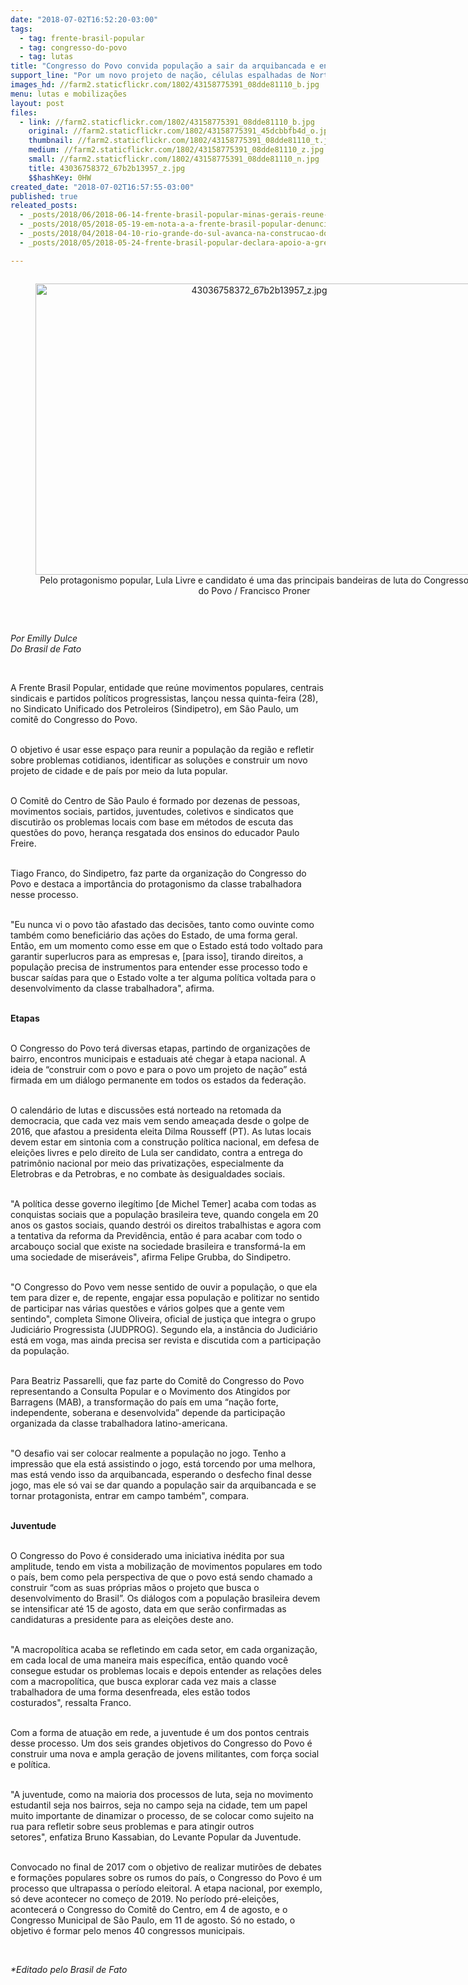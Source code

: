 ```yaml
---
date: "2018-07-02T16:52:20-03:00"
tags:
  - tag: frente-brasil-popular
  - tag: congresso-do-povo
  - tag: lutas
title: "Congresso do Povo convida população a sair da arquibancada e entrar em campo\n"
support_line: "Por um novo projeto de nação, células espalhadas de Norte a Sul discutirão caminhos para a soberania popular brasileira\n"
images_hd: //farm2.staticflickr.com/1802/43158775391_08dde81110_b.jpg
menu: lutas e mobilizações
layout: post
files:
  - link: //farm2.staticflickr.com/1802/43158775391_08dde81110_b.jpg
    original: //farm2.staticflickr.com/1802/43158775391_45dcbbfb4d_o.jpg
    thumbnail: //farm2.staticflickr.com/1802/43158775391_08dde81110_t.jpg
    medium: //farm2.staticflickr.com/1802/43158775391_08dde81110_z.jpg
    small: //farm2.staticflickr.com/1802/43158775391_08dde81110_n.jpg
    title: 43036758372_67b2b13957_z.jpg
    $$hashKey: 0HW
created_date: "2018-07-02T16:57:55-03:00"
published: true
releated_posts:
  - _posts/2018/06/2018-06-14-frente-brasil-popular-minas-gerais-reune-70-comites-rumo-ao-congresso-do-povo.md
  - _posts/2018/05/2018-05-19-em-nota-a-a-frente-brasil-popular-denuncia-os-recentes-ataques-a-democracia-patrocinado-por-setores-do-poder-judiciario.md
  - _posts/2018/04/2018-04-10-rio-grande-do-sul-avanca-na-construcao-do-congresso-do-povo-brasileiro.md
  - _posts/2018/05/2018-05-24-frente-brasil-popular-declara-apoio-a-greve-dos-caminhoneiros.md

---
```

<div style="text-align:center">
<figure class="image" style="display:inline-block"><img alt="43036758372_67b2b13957_z.jpg" height="466" src="//farm2.staticflickr.com/1802/43158775391_08dde81110_b.jpg" width="700" />
<figcaption>Pelo protagonismo popular, Lula Livre e candidato &eacute; uma das principais bandeiras de luta do Congresso do Povo / Francisco Proner</figcaption>
</figure>
</div>

<p>&nbsp;</p>

<p><em>Por Emilly&nbsp;Dulce&nbsp;<br />
Do Brasil de Fato</em></p>

<p>&nbsp;</p>

<p>A Frente Brasil Popular, entidade que re&uacute;ne movimentos populares, centrais sindicais e partidos pol&iacute;ticos progressistas, lan&ccedil;ou nessa quinta-feira (28), no Sindicato Unificado dos Petroleiros (Sindipetro), em S&atilde;o Paulo, um comit&ecirc; do Congresso do Povo.</p>

<p><br />
O objetivo &eacute; usar esse espa&ccedil;o para reunir a popula&ccedil;&atilde;o da regi&atilde;o e refletir sobre problemas cotidianos, identificar as solu&ccedil;&otilde;es e construir um novo projeto de cidade e de pa&iacute;s por meio da luta popular.</p>

<p><br />
O Comit&ecirc; do Centro de S&atilde;o Paulo &eacute; formado por dezenas de pessoas, movimentos sociais, partidos, juventudes, coletivos e sindicatos que discutir&atilde;o os problemas locais com base em m&eacute;todos de escuta das quest&otilde;es do povo, heran&ccedil;a resgatada dos ensinos do educador Paulo Freire.</p>

<p><br />
Tiago Franco, do Sindipetro, faz parte da organiza&ccedil;&atilde;o do Congresso do Povo e destaca a import&acirc;ncia do protagonismo da classe trabalhadora nesse processo.</p>

<p><br />
&quot;Eu nunca vi o povo t&atilde;o afastado das decis&otilde;es, tanto como ouvinte como tamb&eacute;m como benefici&aacute;rio das a&ccedil;&otilde;es do Estado, de uma forma geral. Ent&atilde;o, em um momento como esse em que o Estado est&aacute; todo voltado para garantir superlucros para as empresas e, [para isso],&nbsp;tirando direitos, a popula&ccedil;&atilde;o precisa de instrumentos para entender esse processo todo e buscar sa&iacute;das para que o Estado volte a ter alguma pol&iacute;tica voltada para o desenvolvimento da classe trabalhadora&quot;, afirma.</p>

<p><br />
<strong>Etapas</strong></p>

<p><br />
O Congresso do Povo ter&aacute; diversas etapas, partindo de organiza&ccedil;&otilde;es de bairro, encontros municipais e estaduais at&eacute; chegar &agrave; etapa nacional. A ideia de &ldquo;construir com o povo e para o povo um projeto de na&ccedil;&atilde;o&rdquo; est&aacute; firmada em um di&aacute;logo permanente em todos os estados da federa&ccedil;&atilde;o.</p>

<p><br />
O calend&aacute;rio de lutas e discuss&otilde;es est&aacute; norteado na retomada da democracia, que cada vez mais vem sendo amea&ccedil;ada desde o golpe de 2016, que afastou a presidenta eleita Dilma Rousseff (PT).&nbsp;As lutas locais devem estar em sintonia com a constru&ccedil;&atilde;o pol&iacute;tica nacional, em defesa de elei&ccedil;&otilde;es livres e pelo direito de Lula ser candidato, contra a entrega do patrim&ocirc;nio nacional por meio das privatiza&ccedil;&otilde;es, especialmente da Eletrobras e da Petrobras, e no combate &agrave;s desigualdades sociais.</p>

<p><br />
&quot;A pol&iacute;tica desse governo ileg&iacute;timo [de Michel Temer] acaba com todas as conquistas sociais que a popula&ccedil;&atilde;o brasileira teve, quando congela em 20 anos os gastos sociais, quando destr&oacute;i os direitos trabalhistas e agora com a tentativa da reforma da Previd&ecirc;ncia, ent&atilde;o &eacute; para acabar com todo o arcabou&ccedil;o social que existe na sociedade brasileira e transform&aacute;-la em uma sociedade de miser&aacute;veis&quot;, afirma Felipe Grubba, do Sindipetro.</p>

<p><br />
&quot;O Congresso do Povo vem nesse sentido de ouvir a popula&ccedil;&atilde;o, o que ela tem para dizer e, de repente, engajar essa popula&ccedil;&atilde;o e politizar no sentido de participar nas v&aacute;rias quest&otilde;es e v&aacute;rios golpes que a gente vem sentindo&quot;, completa Simone Oliveira, oficial de justi&ccedil;a que integra o grupo Judici&aacute;rio Progressista (JUDPROG). Segundo ela, a inst&acirc;ncia do Judici&aacute;rio est&aacute; em voga, mas ainda precisa ser revista e discutida com a participa&ccedil;&atilde;o da popula&ccedil;&atilde;o.</p>

<p><br />
Para Beatriz Passarelli, que faz parte do Comit&ecirc; do Congresso do Povo representando a Consulta Popular e o Movimento dos Atingidos por Barragens (MAB), a transforma&ccedil;&atilde;o do pa&iacute;s em uma &ldquo;na&ccedil;&atilde;o forte, independente, soberana e desenvolvida&rdquo; depende da participa&ccedil;&atilde;o organizada da classe trabalhadora latino-americana.</p>

<p><br />
&quot;O desafio vai ser colocar realmente a popula&ccedil;&atilde;o no jogo. Tenho a impress&atilde;o que ela est&aacute; assistindo o jogo, est&aacute; torcendo por uma melhora, mas est&aacute; vendo isso da arquibancada, esperando o desfecho final desse jogo, mas ele s&oacute; vai se dar quando a popula&ccedil;&atilde;o sair da arquibancada e se tornar protagonista, entrar em campo tamb&eacute;m&quot;, compara.</p>

<p><br />
<strong>Juventude</strong></p>

<p><br />
O Congresso do Povo &eacute; considerado uma iniciativa in&eacute;dita&nbsp;por sua amplitude, tendo em vista a mobiliza&ccedil;&atilde;o de movimentos populares em todo o pa&iacute;s, bem como pela perspectiva de que o povo est&aacute; sendo chamado a construir &ldquo;com as suas pr&oacute;prias m&atilde;os o projeto que busca o desenvolvimento do Brasil&rdquo;. Os di&aacute;logos com a popula&ccedil;&atilde;o brasileira devem se intensificar at&eacute; 15 de agosto, data em que ser&atilde;o confirmadas as candidaturas a presidente para as elei&ccedil;&otilde;es deste ano.</p>

<p><br />
&quot;A macropol&iacute;tica acaba se refletindo em cada setor, em cada organiza&ccedil;&atilde;o, em cada local&nbsp;de uma maneira mais espec&iacute;fica, ent&atilde;o quando voc&ecirc; consegue estudar os problemas locais&nbsp;e depois entender as rela&ccedil;&otilde;es deles com a macropol&iacute;tica, que busca explorar cada vez mais a classe trabalhadora de uma forma desenfreada, eles est&atilde;o todos costurados&quot;,&nbsp;ressalta Franco.</p>

<p><br />
Com a forma de atua&ccedil;&atilde;o em rede, a juventude &eacute; um dos pontos centrais desse processo. Um dos seis grandes objetivos do Congresso do Povo &eacute; construir uma nova e ampla gera&ccedil;&atilde;o de jovens militantes, com for&ccedil;a social e pol&iacute;tica.</p>

<p><br />
&quot;A juventude, como na maioria dos processos de luta, seja no movimento estudantil seja nos bairros, seja no campo seja na cidade, tem um papel muito importante de dinamizar o processo, de se colocar como sujeito na rua para refletir sobre seus problemas e para atingir outros setores&quot;,&nbsp;enfatiza Bruno Kassabian, do Levante Popular da Juventude.</p>

<p><br />
Convocado no final de 2017 com o objetivo de realizar mutir&otilde;es de debates e forma&ccedil;&otilde;es populares sobre os rumos do pa&iacute;s, o Congresso do Povo &eacute; um processo que ultrapassa o per&iacute;odo eleitoral. A etapa nacional, por exemplo, s&oacute; deve acontecer no come&ccedil;o de 2019. No per&iacute;odo pr&eacute;-elei&ccedil;&otilde;es, acontecer&aacute; o Congresso do Comit&ecirc; do Centro, em 4 de agosto, e o Congresso Municipal de S&atilde;o Paulo, em 11 de agosto. S&oacute; no estado, o objetivo &eacute; formar pelo menos 40 congressos municipais.</p>

<p>&nbsp;</p>

<p><em>*Editado pelo Brasil de Fato&nbsp;</em></p>
